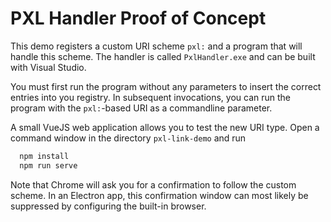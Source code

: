 PXL Handler Proof of Concept
============================

This demo registers a custom URI scheme `pxl:` and a program that will handle this scheme. The handler is called `PxlHandler.exe` and can be built with Visual Studio.

You must first run the program without any parameters to insert the correct entries into you registry. In subsequent invocations, you can run the program with the `pxl:`-based URI as a commandline parameter.

A small VueJS web application allows you to test the new URI type. Open a command window in the directory `pxl-link-demo` and run

```bat
  npm install
  npm run serve
```

Note that Chrome will ask you for a confirmation to follow the custom scheme. In an Electron app, this confirmation window can most likely be suppressed by configuring the built-in browser.